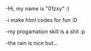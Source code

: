 -Hi, my name is "01zxy" :)


-i make html codes for fun :D

-my progamation skill is a shit :p

-the rain is nice but...
